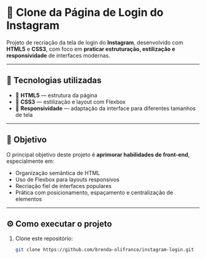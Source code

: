 # 📸 Clone da Página de Login do Instagram

Projeto de recriação da tela de login do **Instagram**, desenvolvido com **HTML5** e **CSS3**, com foco em **praticar estruturação, estilização e responsividade** de interfaces modernas.

---

## 🚀 Tecnologias utilizadas

- 🧱 **HTML5** — estrutura da página  
- 🎨 **CSS3** — estilização e layout com Flexbox  
- 🧩 **Responsividade** — adaptação da interface para diferentes tamanhos de tela  

---

## 🎯 Objetivo

O principal objetivo deste projeto é **aprimorar habilidades de front-end**, especialmente em:
- Organização semântica de HTML  
- Uso de Flexbox para layouts responsivos  
- Recriação fiel de interfaces populares  
- Prática com posicionamento, espaçamento e centralização de elementos  

---


## ⚙️ Como executar o projeto

1. Clone este repositório:
   ```bash
   git clone https://github.com/brenda-olifranco/instagram-login.git
